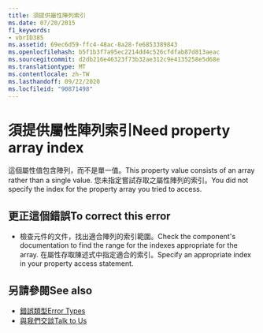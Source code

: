 ```yaml
---
title: 須提供屬性陣列索引
ms.date: 07/20/2015
f1_keywords:
- vbrID385
ms.assetid: 69ec6d59-ffc4-48ac-8a28-fe6853389843
ms.openlocfilehash: b5f1b3f7a95ec2214dd4c526cfdfab87d813aeac
ms.sourcegitcommit: d2db216e46323f73b32ae312c9e4135258e5d68e
ms.translationtype: MT
ms.contentlocale: zh-TW
ms.lasthandoff: 09/22/2020
ms.locfileid: "90871498"
---
```

# <a name="need-property-array-index"></a><span data-ttu-id="15a15-102">須提供屬性陣列索引</span><span class="sxs-lookup"><span data-stu-id="15a15-102">Need property array index</span></span>

<span data-ttu-id="15a15-103">這個屬性值包含陣列，而不是單一值。</span><span class="sxs-lookup"><span data-stu-id="15a15-103">This property value consists of an array rather than a single value.</span></span> <span data-ttu-id="15a15-104">您未指定嘗試存取之屬性陣列的索引。</span><span class="sxs-lookup"><span data-stu-id="15a15-104">You did not specify the index for the property array you tried to access.</span></span>  
  
## <a name="to-correct-this-error"></a><span data-ttu-id="15a15-105">更正這個錯誤</span><span class="sxs-lookup"><span data-stu-id="15a15-105">To correct this error</span></span>  
  
- <span data-ttu-id="15a15-106">檢查元件的文件，找出適合陣列的索引範圍。</span><span class="sxs-lookup"><span data-stu-id="15a15-106">Check the component's documentation to find the range for the indexes appropriate for the array.</span></span> <span data-ttu-id="15a15-107">在屬性存取陳述式中指定適合的索引。</span><span class="sxs-lookup"><span data-stu-id="15a15-107">Specify an appropriate index in your property access statement.</span></span>  
  
## <a name="see-also"></a><span data-ttu-id="15a15-108">另請參閱</span><span class="sxs-lookup"><span data-stu-id="15a15-108">See also</span></span>

- [<span data-ttu-id="15a15-109">錯誤類型</span><span class="sxs-lookup"><span data-stu-id="15a15-109">Error Types</span></span>](../../programming-guide/language-features/error-types.md)
- [<span data-ttu-id="15a15-110">與我們交談</span><span class="sxs-lookup"><span data-stu-id="15a15-110">Talk to Us</span></span>](/visualstudio/ide/feedback-options)
